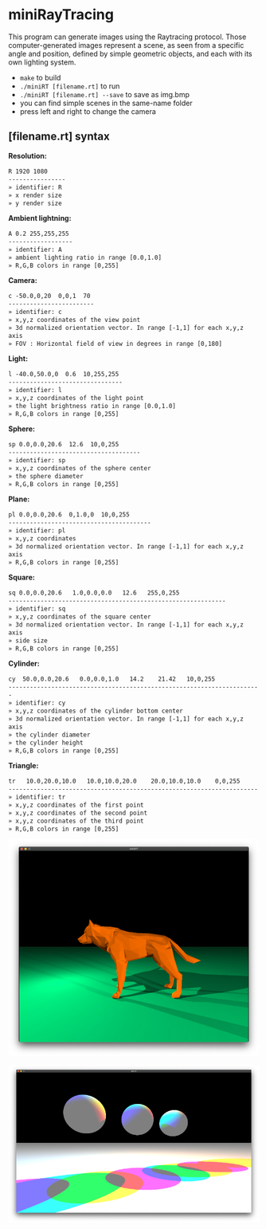# miniRayTracing

This program can generate images using the Raytracing protocol. Those computer-generated images represent a scene, as seen from a specific angle and position, defined by simple geometric objects, and each with its own lighting system.

* ```make``` to build
* ```./miniRT [filename.rt]``` to run
* ```./miniRT [filename.rt] --save``` to save as img.bmp
* you can find simple scenes in the same-name folder
* press left and right to change the camera


## [filename.rt] syntax

**Resolution:**
```
R 1920 1080
----------------
» identifier: R
» x render size
» y render size
```

**Ambient lightning:**
```
A 0.2 255,255,255
------------------
» identifier: A
» ambient lighting ratio in range [0.0,1.0]
» R,G,B colors in range [0,255]
```

**Camera:**
```
c -50.0,0,20  0,0,1  70
------------------------
» identifier: c
» x,y,z coordinates of the view point
» 3d normalized orientation vector. In range [-1,1] for each x,y,z axis
» FOV : Horizontal field of view in degrees in range [0,180]
```

**Light:**
```
l -40.0,50.0,0  0.6  10,255,255
--------------------------------
» identifier: l
» x,y,z coordinates of the light point
» the light brightness ratio in range [0.0,1.0]
» R,G,B colors in range [0,255]
```

**Sphere:**
```
sp 0.0,0.0,20.6  12.6  10,0,255
-------------------------------------
» identifier: sp
» x,y,z coordinates of the sphere center
» the sphere diameter
» R,G,B colors in range [0,255]
```

**Plane:**
```
pl 0.0,0.0,20.6  0,1.0,0  10,0,255
----------------------------------------
» identifier: pl
» x,y,z coordinates
» 3d normalized orientation vector. In range [-1,1] for each x,y,z axis
» R,G,B colors in range [0,255]
```

**Square:**
```
sq 0.0,0.0,20.6   1.0,0.0,0.0   12.6   255,0,255
-------------------------------------------------------------
» identifier: sq
» x,y,z coordinates of the square center
» 3d normalized orientation vector. In range [-1,1] for each x,y,z axis
» side size
» R,G,B colors in range [0,255]
```

**Cylinder:**
```
cy  50.0,0.0,20.6   0.0,0.0,1.0   14.2    21.42   10,0,255
-----------------------------------------------------------------------
» identifier: cy
» x,y,z coordinates of the cylinder bottom center
» 3d normalized orientation vector. In range [-1,1] for each x,y,z axis
» the cylinder diameter
» the cylinder height
» R,G,B colors in range [0,255]
```

**Triangle:**
```
tr   10.0,20.0,10.0   10.0,10.0,20.0    20.0,10.0,10.0    0,0,255
----------------------------------------------------------------------
» identifier: tr
» x,y,z coordinates of the first point
» x,y,z coordinates of the second point
» x,y,z coordinates of the third point
» R,G,B colors in range [0,255]
```

![image: big](https://github.com/BogomolovaPolyak/miniRayTracing/blob/master/screenshots/Wolf.png)

![image: big](https://github.com/BogomolovaPolyak/miniRayTracing/blob/master/screenshots/Spheres%20in%20color%20light.png)
